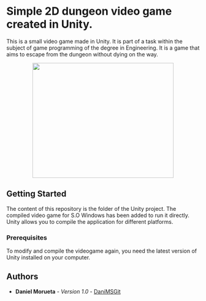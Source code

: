 # Simple 2D dungeon video game created in Unity.

This is a small video game made in Unity. It is part of a task within the subject of game programming of the degree in Engineering. It is a game that aims to escape from the dungeon without dying on the way.

<p align="center">
  <img width="368" height="300" src="https://user-images.githubusercontent.com/18056187/54086217-c0ece380-4347-11e9-9d63-258967273caa.png">
</p>


## Getting Started

The content of this repository is the folder of the Unity project. The compiled video game for S.O Windows has been added to run it directly. Unity allows you to compile the application for different platforms.

### Prerequisites

To modify and compile the videogame again, you need the latest version of Unity installed on your computer.

## Authors

* **Daniel Morueta** - *Version 1.0* - [DaniMSGit](https://github.com/DaniMSGit)
